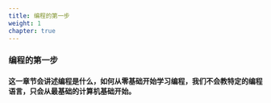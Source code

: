 ```yaml
---
title: 编程的第一步
weight: 1
chapter: true
---
```


### 编程的第一步

#### 这一章节会讲述编程是什么，如何从零基础开始学习编程，我们不会教特定的编程语言，只会从最基础的计算机基础开始。
